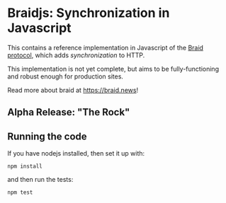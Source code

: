 # Braidjs: Synchronization in Javascript

This contains a reference implementation in Javascript of the
[Braid protocol](https://github.com/braid-work/ietf-braid-draft), which adds
*synchronization* to HTTP.

This implementation is not yet complete, but aims to be fully-functioning and
robust enough for production sites.

Read more about braid at https://braid.news!

## Alpha Release: "The Rock"



## Running the code
If you have nodejs installed, then set it up with:
```
npm install
```

and then run the tests:

```
npm test
```

